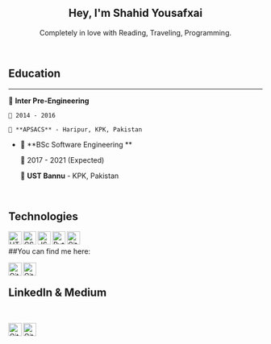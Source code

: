 <h2 align="center">Hey, I'm Shahid Yousafxai</h2>

<p align="center">Completely in love with Reading, Traveling, Programming.</b> </p>


<br/>

## Education

--- 
  📖 **Inter Pre-Engineering**
    
    📆 2014 - 2016

    📍 **APSACS** - Haripur, KPK, Pakistan
    

- 📖 **BSc Software Engineering **
    
    📆 2017 - 2021 (Expected)

    📍 **UST Bannu** - KPK, Pakistan

<br/>

## Technologies

<img align="left" alt="HTML" width="26px" src="https://cdn1.iconfinder.com/data/icons/logotypes/32/badge-html-5-256.png" />
<img align="left" alt="CSS" width="26px" src="https://cdn1.iconfinder.com/data/icons/logotypes/32/badge-css-3-256.png" />
<img align="left" alt="JS" width="26px" src="https://cdn2.iconfinder.com/data/icons/designer-skills/128/code-programming-javascript-software-develop-command-language-256.png" />
<img align="left" alt="Python" width="26px" src="https://cdn4.iconfinder.com/data/icons/logos-and-brands/512/267_Python_logo-256.png" />
<img align="left" alt="Github" width="26px" src="https://cdn4.iconfinder.com/data/icons/iconsimple-logotypes/512/github-256.png" />


<br/>

##You can find me here:
<br/>

<a href="facebook.com/ShahidYousafxai98" rel="Facebook"><img  align="left" alt="Github" width="26px" src="https://cdn1.iconfinder.com/data/icons/logotypes/32/square-facebook-256.png" alt="" /></a>
<a href="mailto:shahidbahadur1998@gmail.com" rel="Gmail"><img  align="left" alt="Github" width="26px" src="https://cdn1.iconfinder.com/data/icons/google-new-logos-1/32/gmail_new_logo-256.png" alt="" /></a>
</br>

## LinkedIn & Medium
</br>

<a href="https://www.linkedin.com/in/shahidyousafxai/" rel="Facebook"><img  align="left" alt="Github" width="26px" src="https://cdn1.iconfinder.com/data/icons/logotypes/32/square-linkedin-128.png" alt="" /></a>
<a href="https://shahidyousafxai.medium.com/" rel="Facebook"><img  align="left" alt="Github" width="26px" src="https://cdn4.iconfinder.com/data/icons/social-media-circle-7/512/Medium_circle-256.png" alt="" /></a>
